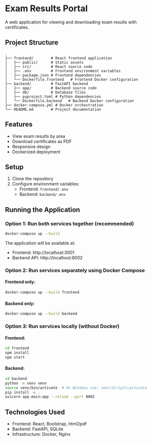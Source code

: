 # Exam Results Portal

A web application for viewing and downloading exam results with certificates.

## Project Structure

```
.
├── frontend/        # React frontend application
│   ├── public/      # Static assets
│   ├── src/         # React source code
│   ├── .env         # Frontend environment variables
│   ├── package.json # Frontend dependencies
│   └── Dockerfile.frontend   # Frontend Docker configuration
├── backend/         # FastAPI backend
│   ├── app/         # Backend source code
│   ├── db/          # Database files
│   ├── pyproject.toml # Python dependencies
│   └── Dockerfile.backend   # Backend Docker configuration
├── docker-compose.yml # Docker orchestration
└── README.md        # Project documentation
```

## Features

- View exam results by area
- Download certificates as PDF
- Responsive design
- Dockerized deployment

## Setup

1. Clone the repository
2. Configure environment variables:
   - Frontend: `frontend/.env`
   - Backend: `backend/.env`

## Running the Application

### Option 1: Run both services together (recommended)
```bash
docker-compose up --build
```

The application will be available at:
- Frontend: http://localhost:3001
- Backend API: http://localhost:8002

### Option 2: Run services separately using Docker Compose

#### Frontend only:
```bash
docker-compose up --build frontend
```

#### Backend only:
```bash
docker-compose up --build backend
```

### Option 3: Run services locally (without Docker)

#### Frontend:
```bash
cd frontend
npm install
npm start
```

#### Backend:
```bash
cd backend
python -m venv venv
source venv/bin/activate  # On Windows use: venv\Scripts\activate
pip install -e .
uvicorn app.main:app --reload --port 8002
```

## Technologies Used

- Frontend: React, Bootstrap, html2pdf
- Backend: FastAPI, SQLite
- Infrastructure: Docker, Nginx
